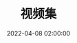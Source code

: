 ---
title: 视频集
date: 2022-04-08 02:00:00
updated: 2022-04-09 02:00:00
type: albums
albums:
  - caption: Ambience Synesthesia 音律联觉
    url: /video/Ambience_Synesthesia_2021.html
    cover: http://assets.prts.top/images/icons/Ambience%20Synesthesia_huang.png
    desc: 明日方舟 专场演出
---
